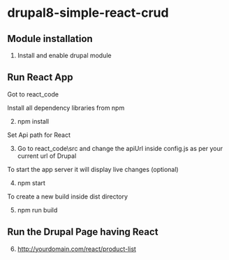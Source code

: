 # drupal8-simple-react-crud

Module installation
--------------------------
1. Install and enable drupal module





Run React App
---------------
Got to react_code

Install all dependency libraries from npm

2. npm install

Set Api path for React

3. Go to react_code\src and change the apiUrl inside config.js as per your current url of Drupal

To start the app server it will display live changes (optional)

4. npm start 

To create a new build inside dist directory

5. npm run build


Run the Drupal Page having React
---------------------------------

6. http://yourdomain.com/react/product-list














